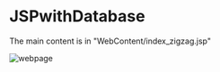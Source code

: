 # JSPwithDatabase

The main content is in "WebContent/index_zigzag.jsp"


![webpage](https://user-images.githubusercontent.com/39227780/63534758-8cc04600-c4d5-11e9-938e-3d18ee361bcd.png)
